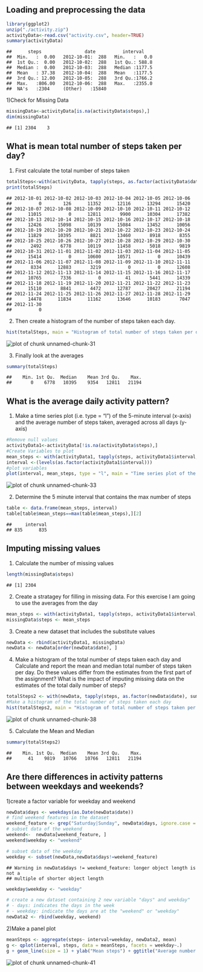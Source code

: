 ## Loading and preprocessing the data

```r
library(ggplot2)
unzip("./activity.zip")
activityData<-read.csv("activity.csv", header=TRUE)
summary(activityData)
```

```
##      steps                date          interval     
##  Min.   :  0.00   2012-10-01:  288   Min.   :   0.0  
##  1st Qu.:  0.00   2012-10-02:  288   1st Qu.: 588.8  
##  Median :  0.00   2012-10-03:  288   Median :1177.5  
##  Mean   : 37.38   2012-10-04:  288   Mean   :1177.5  
##  3rd Qu.: 12.00   2012-10-05:  288   3rd Qu.:1766.2  
##  Max.   :806.00   2012-10-06:  288   Max.   :2355.0  
##  NA's   :2304     (Other)   :15840
```

1)Check for Missing Data

```r
missingData<-activityData[is.na(activityData$steps),]
dim(missingData)
```

```
## [1] 2304    3
```


## What is mean total number of steps taken per day?
1) First calculate the total number of steps taken


```r
totalSteps<-with(activityData, tapply(steps, as.factor(activityData$date), sum, na.rm = T))
print(totalSteps)
```

```
## 2012-10-01 2012-10-02 2012-10-03 2012-10-04 2012-10-05 2012-10-06 
##          0        126      11352      12116      13294      15420 
## 2012-10-07 2012-10-08 2012-10-09 2012-10-10 2012-10-11 2012-10-12 
##      11015          0      12811       9900      10304      17382 
## 2012-10-13 2012-10-14 2012-10-15 2012-10-16 2012-10-17 2012-10-18 
##      12426      15098      10139      15084      13452      10056 
## 2012-10-19 2012-10-20 2012-10-21 2012-10-22 2012-10-23 2012-10-24 
##      11829      10395       8821      13460       8918       8355 
## 2012-10-25 2012-10-26 2012-10-27 2012-10-28 2012-10-29 2012-10-30 
##       2492       6778      10119      11458       5018       9819 
## 2012-10-31 2012-11-01 2012-11-02 2012-11-03 2012-11-04 2012-11-05 
##      15414          0      10600      10571          0      10439 
## 2012-11-06 2012-11-07 2012-11-08 2012-11-09 2012-11-10 2012-11-11 
##       8334      12883       3219          0          0      12608 
## 2012-11-12 2012-11-13 2012-11-14 2012-11-15 2012-11-16 2012-11-17 
##      10765       7336          0         41       5441      14339 
## 2012-11-18 2012-11-19 2012-11-20 2012-11-21 2012-11-22 2012-11-23 
##      15110       8841       4472      12787      20427      21194 
## 2012-11-24 2012-11-25 2012-11-26 2012-11-27 2012-11-28 2012-11-29 
##      14478      11834      11162      13646      10183       7047 
## 2012-11-30 
##          0
```
2) Then create a histogram of the number of steps taken each day.


```r
hist(totalSteps, main = "Histogram of total number of steps taken per day", xlab = "Total number of steps")
```

![plot of chunk unnamed-chunk-31](figure/unnamed-chunk-31-1.png)

3) Finally look at the averages


```r
summary(totalSteps)
```

```
##    Min. 1st Qu.  Median    Mean 3rd Qu.    Max. 
##       0    6778   10395    9354   12811   21194
```
## What is the average daily activity pattern?
1) Make a time series plot (i.e. type = “l”) of the 5-minute interval (x-axis) and the average number of steps taken, 
averaged across all days (y-axis)


```r
#Remove null values
activityData1<-activityData[!is.na(activityData$steps),]
#Create Variables to plot
mean_steps <- with(activityData1, tapply(steps, activityData1$interval, mean))
interval <-(levels(as.factor(activityData1$interval)))
#plot variables
plot(interval, mean_steps, type = "l", main = "Time series plot of the \n average number of steps taken", xlab = "interval", ylab = "Mean steps")
```

![plot of chunk unnamed-chunk-33](figure/unnamed-chunk-33-1.png)

2) Determine the 5 minute interval that contains the max number of steps


```r
table <- data.frame(mean_steps, interval)
table[table$mean_steps==max(table$mean_steps),][2]
```

```
##     interval
## 835      835
```
## Imputing missing values

1) Calculate the number of missing values


```r
length(missingData$steps)
```

```
## [1] 2304
```

2) Create a stratagey for filling in missing data. For this exercise I am going to use the averages from the day


```r
mean_steps <- with(activityData1, tapply(steps, activityData1$interval, mean))
missingData$steps <- mean_steps
```

3) Create a new dataset that includes the substitute values


```r
newData <- rbind(activityData1, missingData)
newData <- newData[order(newData$date), ]
```

4) Make a histogram of the total number of steps taken each day and Calculate and report the mean and median total number of steps taken per day. Do these values differ from the estimates from the first part of the assignment? What is the impact of imputing missing data on the estimates of the total daily number of steps?


```r
totalSteps2 <- with(newData, tapply(steps, as.factor(newData$date), sum))
#Make a histogram of the total number of steps taken each day
hist(totalSteps2, main = "Histogram of total number of steps taken per day", xlab = "Total number of steps")
```

![plot of chunk unnamed-chunk-38](figure/unnamed-chunk-38-1.png)

5) Calculate the Mean and Median


```r
summary(totalSteps2)
```

```
##    Min. 1st Qu.  Median    Mean 3rd Qu.    Max. 
##      41    9819   10766   10766   12811   21194
```

## Are there differences in activity patterns between weekdays and weekends?

1)create a factor variable for weekday and weekend


```r
newData$days <- weekdays(as.Date(newData$date))
# find weekend features in the dataset
weekend_feature <- grep("Saturday|Sunday", newData$days, ignore.case = T)
# subset data of the weekend
weekend<-  newData[weekend_feature, ]
weekend$weekday <- "weekend"

# subset data of the weekday
weekday <- subset(newData,newData$days!=weekend_feature)
```

```
## Warning in newData$days != weekend_feature: longer object length is not a
## multiple of shorter object length
```

```r
weekday$weekday <- "weekday"

# create a new dataset containing 2 new variable "days" and weekday" 
# - days: indicates the days in the week
# - weekday: indicate the days are at the "weekend" or "weekday"
newData2 <- rbind(weekday, weekend)
```


2)Make a panel plot


```r
meanSteps <- aggregate(steps~ interval+weekday, newData2, mean)
g <- qplot(interval, steps, data = meanSteps, facets = weekday~.)
g + geom_line(size = 1) + ylab("Mean steps") + ggtitle("Average number of steps taken, \n averaged across all weekday days or weekend days ")
```

![plot of chunk unnamed-chunk-41](figure/unnamed-chunk-41-1.png)

